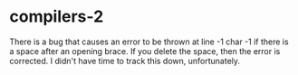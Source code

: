 # compilers-2

There is a bug that causes an error to be thrown at line -1 char -1 if there is a space after an opening brace. If you delete the space, then the error is corrected. I didn't have time to track this down, unfortunately.